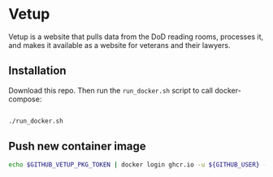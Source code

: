 # Vetup

Vetup is a website that pulls data from the DoD reading rooms, processes it, and makes it 
available as a website for veterans and their lawyers.

## Installation

Download this repo.  Then run the `run_docker.sh` script to call docker-compose:

```bash

./run_docker.sh
```

## Push new container image

```bash
echo $GITHUB_VETUP_PKG_TOKEN | docker login ghcr.io -u ${GITHUB_USER} --password-stdin
```



